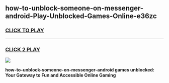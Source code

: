 
## how-to-unblock-someone-on-messenger-android-Play-Unblocked-Games-Online-e36zc
<h3>
<a href="https://premium76.site?title=how-to-unblock-someone-on-messenger-android&ref=25A">CLICK TO PLAY</a></h3>
<hr>

<h3>
<a href="https://premium76.site?title=how-to-unblock-someone-on-messenger-android&ref=25A">CLICK 2 PLAY</a>
  
</h3>

<a href="https://premium76.site?title=how-to-unblock-someone-on-messenger-android&ref=25A"><img src="https://clearcache.store/games.png"></a>


**how-to-unblock-someone-on-messenger-android games unblocked: Your Gateway to Fun and Accessible Online Gaming**
